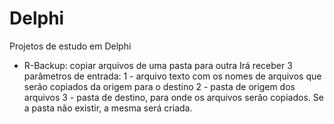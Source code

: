 # Delphi
Projetos de estudo em Delphi

- R-Backup: copiar arquivos de uma pasta para outra
    Irá receber 3 parâmetros de entrada:
    1 - arquivo texto com os nomes de arquivos que serão copiados da origem para o destino
    2 - pasta de origem dos arquivos
    3 - pasta de destino, para onde os arquivos serão copiados. Se a pasta não existir, a mesma será criada.
